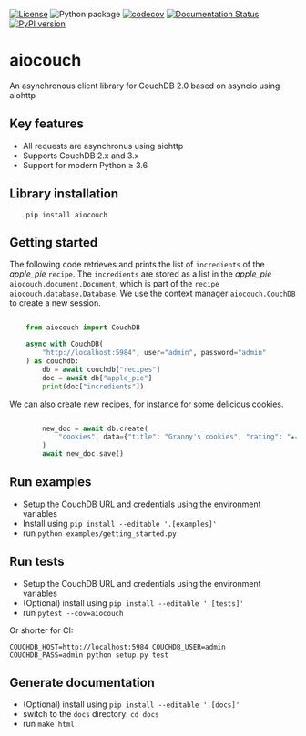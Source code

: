 [![License](https://img.shields.io/badge/License-BSD%203--Clause-blue.svg)](https://opensource.org/licenses/BSD-3-Clause)
![Python package](https://github.com/metricq/aiocouch/workflows/Python%20package/badge.svg)
[![codecov](https://codecov.io/gh/metricq/aiocouch/branch/master/graph/badge.svg)](https://codecov.io/gh/metricq/aiocouch)
[![Documentation Status](https://readthedocs.org/projects/aiocouch/badge/?version=latest)](https://aiocouch.readthedocs.io/en/latest/?badge=latest)
[![PyPI version](https://badge.fury.io/py/aiocouch.svg)](https://badge.fury.io/py/aiocouch)


# aiocouch
An asynchronous client library for CouchDB 2.0 based on asyncio using aiohttp

## Key features

- All requests are asynchronus using aiohttp
- Supports CouchDB 2.x and 3.x
- Support for modern Python ≥ 3.6


## Library installation

```
    pip install aiocouch
```

## Getting started

The following code retrieves and prints the list of `incredients` of the *apple_pie* `recipe`.
The `incredients` are stored as a list in the *apple_pie* `aiocouch.document.Document`,
which is part of the `recipe` `aiocouch.database.Database`. We use the context manager
`aiocouch.CouchDB` to create a new session.

```python

    from aiocouch import CouchDB

    async with CouchDB(
        "http://localhost:5984", user="admin", password="admin"
    ) as couchdb:
        db = await couchdb["recipes"]
        doc = await db["apple_pie"]
        print(doc["incredients"])
```

We can also create new recipes, for instance for some delicious cookies.

```python

        new_doc = await db.create(
            "cookies", data={"title": "Granny's cookies", "rating": "★★★★★"}
        )
        await new_doc.save()
```

## Run examples

- Setup the CouchDB URL and credentials using the environment variables
- Install using `pip install --editable '.[examples]'`
- run `python examples/getting_started.py`


## Run tests

- Setup the CouchDB URL and credentials using the environment variables
- (Optional) install using `pip install --editable '.[tests]'`
- run `pytest --cov=aiocouch`


Or shorter for CI:

```
COUCHDB_HOST=http://localhost:5984 COUCHDB_USER=admin COUCHDB_PASS=admin python setup.py test
```

## Generate documentation

- (Optional) install using `pip install --editable '.[docs]'`
- switch to the `docs` directory: `cd docs`
- run `make html`
